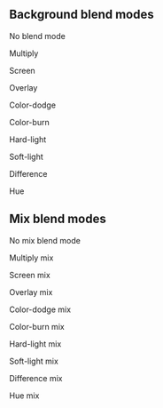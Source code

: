 Background blend modes
----------------------

No blend mode

Multiply

Screen

Overlay

Color-dodge

Color-burn

Hard-light

Soft-light

Difference

Hue

Mix blend modes
---------------

No mix blend mode

Multiply mix

Screen mix

Overlay mix

Color-dodge mix

Color-burn mix

Hard-light mix

Soft-light mix

Difference mix

Hue mix
